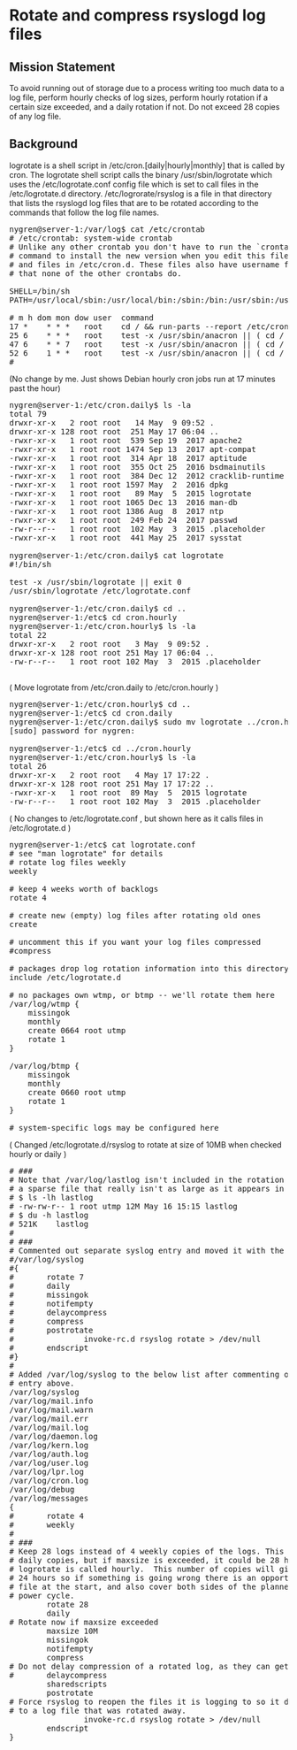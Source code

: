 # Rotate and compress rsyslogd log files

## Mission Statement
To avoid running out of storage due to a process writing too much data to a log
file, perform hourly checks of log sizes, perform hourly rotation if a certain
size exceeded, and a daily rotation if not. Do not exceed 28 copies of any log
file.

## Background
logrotate is a shell script in /etc/cron.[daily|hourly|monthly] that is called
by cron. The logrotate shell script calls the binary /usr/sbin/logrotate which
uses the /etc/logrotate.conf config file which is set to call files in the
/etc/logrotate.d directory. /etc/logrorate/rsyslog is a file in that directory
that lists the rsyslogd log files that are to be rotated according to the
commands that follow the log file names.

<pre>
nygren@server-1:/var/log$ cat /etc/crontab
# /etc/crontab: system-wide crontab
# Unlike any other crontab you don't have to run the `crontab'
# command to install the new version when you edit this file
# and files in /etc/cron.d. These files also have username fields,
# that none of the other crontabs do.

SHELL=/bin/sh
PATH=/usr/local/sbin:/usr/local/bin:/sbin:/bin:/usr/sbin:/usr/bin

# m h dom mon dow user  command
17 *    * * *   root    cd / && run-parts --report /etc/cron.hourly
25 6    * * *   root    test -x /usr/sbin/anacron || ( cd / && run-parts --report /etc/cron.daily )
47 6    * * 7   root    test -x /usr/sbin/anacron || ( cd / && run-parts --report /etc/cron.weekly )
52 6    1 * *   root    test -x /usr/sbin/anacron || ( cd / && run-parts --report /etc/cron.monthly )
#
</pre>
(No change by me. Just shows Debian hourly cron jobs run at 17 minutes past the hour)
<pre>
nygren@server-1:/etc/cron.daily$ ls -la
total 79
drwxr-xr-x   2 root root   14 May  9 09:52 .
drwxr-xr-x 128 root root  251 May 17 06:04 ..
-rwxr-xr-x   1 root root  539 Sep 19  2017 apache2
-rwxr-xr-x   1 root root 1474 Sep 13  2017 apt-compat
-rwxr-xr-x   1 root root  314 Apr 18  2017 aptitude
-rwxr-xr-x   1 root root  355 Oct 25  2016 bsdmainutils
-rwxr-xr-x   1 root root  384 Dec 12  2012 cracklib-runtime
-rwxr-xr-x   1 root root 1597 May  2  2016 dpkg
-rwxr-xr-x   1 root root   89 May  5  2015 logrotate
-rwxr-xr-x   1 root root 1065 Dec 13  2016 man-db
-rwxr-xr-x   1 root root 1386 Aug  8  2017 ntp
-rwxr-xr-x   1 root root  249 Feb 24  2017 passwd
-rw-r--r--   1 root root  102 May  3  2015 .placeholder
-rwxr-xr-x   1 root root  441 May 25  2017 sysstat

nygren@server-1:/etc/cron.daily$ cat logrotate
#!/bin/sh

test -x /usr/sbin/logrotate || exit 0
/usr/sbin/logrotate /etc/logrotate.conf

nygren@server-1:/etc/cron.daily$ cd ..
nygren@server-1:/etc$ cd cron.hourly
nygren@server-1:/etc/cron.hourly$ ls -la
total 22
drwxr-xr-x   2 root root   3 May  9 09:52 .
drwxr-xr-x 128 root root 251 May 17 06:04 ..
-rw-r--r--   1 root root 102 May  3  2015 .placeholder

</pre>
( Move logrotate from /etc/cron.daily to /etc/cron.hourly )
<pre>
nygren@server-1:/etc/cron.hourly$ cd ..
nygren@server-1:/etc$ cd cron.daily
nygren@server-1:/etc/cron.daily$ sudo mv logrotate ../cron.hourly/logrotate
[sudo] password for nygren:

nygren@server-1:/etc$ cd ../cron.hourly
nygren@server-1:/etc/cron.hourly$ ls -la
total 26
drwxr-xr-x   2 root root   4 May 17 17:22 .
drwxr-xr-x 128 root root 251 May 17 17:22 ..
-rwxr-xr-x   1 root root  89 May  5  2015 logrotate
-rw-r--r--   1 root root 102 May  3  2015 .placeholder
</pre>
( No changes to /etc/logrotate.conf , but shown here as it calls files in
 /etc/logrotate.d )
<pre>
nygren@server-1:/etc$ cat logrotate.conf
# see "man logrotate" for details
# rotate log files weekly
weekly

# keep 4 weeks worth of backlogs
rotate 4

# create new (empty) log files after rotating old ones
create

# uncomment this if you want your log files compressed
#compress

# packages drop log rotation information into this directory
include /etc/logrotate.d

# no packages own wtmp, or btmp -- we'll rotate them here
/var/log/wtmp {
    missingok
    monthly
    create 0664 root utmp
    rotate 1
}

/var/log/btmp {
    missingok
    monthly
    create 0660 root utmp
    rotate 1
}

# system-specific logs may be configured here
</pre>

( Changed /etc/logrotate.d/rsyslog to rotate at size of 10MB when checked hourly or daily )

<pre>
# ###
# Note that /var/log/lastlog isn't included in the rotation scheme as it is
# a sparse file that really isn't as large as it appears in  "ls".
# $ ls -lh lastlog
# -rw-rw-r-- 1 root utmp 12M May 16 15:15 lastlog
# $ du -h lastlog
# 521K    lastlog
#
# ###
# Commented out separate syslog entry and moved it with the others.
#/var/log/syslog
#{
#       rotate 7
#       daily
#       missingok
#       notifempty
#       delaycompress
#       compress
#       postrotate
#               invoke-rc.d rsyslog rotate > /dev/null
#       endscript
#}
#
# Added /var/log/syslog to the below list after commenting out the separate
# entry above.
/var/log/syslog
/var/log/mail.info
/var/log/mail.warn
/var/log/mail.err
/var/log/mail.log
/var/log/daemon.log
/var/log/kern.log
/var/log/auth.log
/var/log/user.log
/var/log/lpr.log
/var/log/cron.log
/var/log/debug
/var/log/messages
{
#       rotate 4
#       weekly
#
# ###
# Keep 28 logs instead of 4 weekly copies of the logs. This is likely to be 28
# daily copies, but if maxsize is exceeded, it could be 28 hourly copies if
# logrotate is called hourly.  This number of copies will give us coverage over
# 24 hours so if something is going wrong there is an opportunity to see a log
# file at the start, and also cover both sides of the planned two week MMO
# power cycle. 
        rotate 28
        daily
# Rotate now if maxsize exceeded
        maxsize 10M
        missingok
        notifempty
        compress
# Do not delay compression of a rotated log, as they can get big really fast.
#       delaycompress
        sharedscripts
        postrotate
# Force rsyslog to reopen the files it is logging to so it doesn't keep writing
# to a log file that was rotated away.
                invoke-rc.d rsyslog rotate > /dev/null
        endscript
}
</pre>
